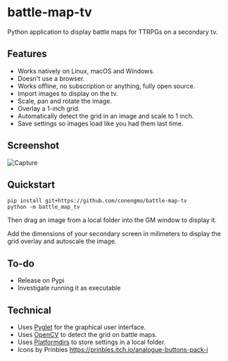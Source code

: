 # battle-map-tv

Python application to display battle maps for TTRPGs on a secondary tv.


## Features

- Works natively on Linux, macOS and Windows.
- Doesn't use a browser.
- Works offline, no subscription or anything, fully open source.
- Import images to display on the tv.
- Scale, pan and rotate the image.
- Overlay a 1-inch grid.
- Automatically detect the grid in an image and scale to 1 inch.
- Save settings so images load like you had them last time.

## Screenshot

![Capture](https://github.com/Conengmo/battle-map-tv/assets/33519926/2f498b0b-b9f7-450f-ba83-c1293e0aed11)


## Quickstart

```
pip install git+https://github.com/conengmo/battle-map-tv
python -m battle_map_tv
```

Then drag an image from a local folder into the GM window to display it.

Add the dimensions of your secondary screen in milimeters to display the grid overlay and autoscale the image.


## To-do

- Release on Pypi
- Investigate running it as executable


## Technical

- Uses [Pyglet](https://github.com/pyglet/pyglet) for the graphical user interface.
- Uses [OpenCV](https://github.com/opencv/opencv-python) to detect the grid on battle maps.
- Uses [Platformdirs](https://github.com/platformdirs/platformdirs) to store settings in a local folder.
- Icons by Prinbles https://prinbles.itch.io/analogue-buttons-pack-i
